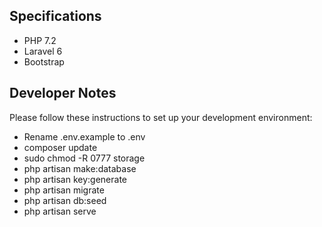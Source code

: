 ## Specifications

- PHP 7.2
- Laravel 6
- Bootstrap

## Developer Notes

Please follow these instructions to set up your development environment:

- Rename .env.example to .env
- composer update
- sudo chmod -R 0777 storage
- php artisan make:database
- php artisan key:generate
- php artisan migrate
- php artisan db:seed
- php artisan serve

